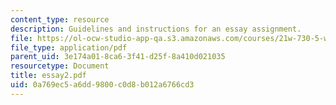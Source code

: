 ```yaml
---
content_type: resource
description: Guidelines and instructions for an essay assignment.
file: https://ol-ocw-studio-app-qa.s3.amazonaws.com/courses/21w-730-5-writing-on-contemporary-issues-imagining-the-future-fall-2007/0a769ec5a6dd9800c0d8b012a6766cd3_essay2.pdf
file_type: application/pdf
parent_uid: 3e174a01-8ca6-3f41-d25f-8a410d021035
resourcetype: Document
title: essay2.pdf
uid: 0a769ec5-a6dd-9800-c0d8-b012a6766cd3
---
```

